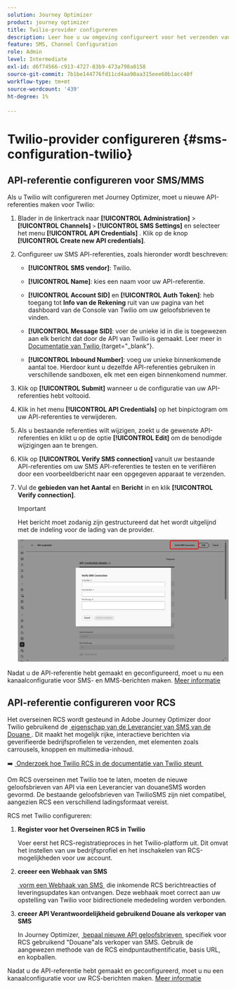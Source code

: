 ```yaml
---
solution: Journey Optimizer
product: journey optimizer
title: Twilio-provider configureren
description: Leer hoe u uw omgeving configureert voor het verzenden van tekstberichten met Journey Optimizer met Twilio
feature: SMS, Channel Configuration
role: Admin
level: Intermediate
exl-id: d6f74566-c913-4727-83b9-473a798a0158
source-git-commit: 7b1be144776fd11cd4aa90aa315eee60b1acc40f
workflow-type: tm+mt
source-wordcount: '439'
ht-degree: 1%

---
```


# Twilio-provider configureren {#sms-configuration-twilio}

## API-referentie configureren voor SMS/MMS

Als u Twilio wilt configureren met Journey Optimizer, moet u nieuwe API-referenties maken voor Twilio:

1. Blader in de linkertrack naar **[!UICONTROL Administration]** > **[!UICONTROL Channels]** `>` **[!UICONTROL SMS Settings]** en selecteer het menu **[!UICONTROL API Credentials]** . Klik op de knop **[!UICONTROL Create new API credentials]**.

1. Configureer uw SMS API-referenties, zoals hieronder wordt beschreven:

   * **[!UICONTROL SMS vendor]**: Twilio.

   * **[!UICONTROL Name]**: kies een naam voor uw API-referentie.

   * **[!UICONTROL Account SID]** en **[!UICONTROL Auth Token]**: heb toegang tot **Info van de Rekening** ruit van uw pagina van het dashboard van de Console van Twilio om uw geloofsbrieven te vinden.

   * **[!UICONTROL Message SID]**: voer de unieke id in die is toegewezen aan elk bericht dat door de API van Twilio is gemaakt. Leer meer in [&#x200B; Documentatie van Twilio &#x200B;](https://support.twilio.com/hc/en-us/articles/223134387-What-is-a-Message-SID-){target="_blank"}.

   * **[!UICONTROL Inbound Number]**: voeg uw unieke binnenkomende aantal toe. Hierdoor kunt u dezelfde API-referenties gebruiken in verschillende sandboxen, elk met een eigen binnenkomend nummer.

1. Klik op **[!UICONTROL Submit]** wanneer u de configuratie van uw API-referenties hebt voltooid.

1. Klik in het menu **[!UICONTROL API Credentials]** op het binpictogram om uw API-referenties te verwijderen.

1. Als u bestaande referenties wilt wijzigen, zoekt u de gewenste API-referenties en klikt u op de optie **[!UICONTROL Edit]** om de benodigde wijzigingen aan te brengen.

1. Klik op **[!UICONTROL Verify SMS connection]** vanuit uw bestaande API-referenties om uw SMS API-referenties te testen en te verifiëren door een voorbeeldbericht naar een opgegeven apparaat te verzenden.

1. Vul de **gebieden van het Aantal** en **Bericht** in en klik **[!UICONTROL Verify connection]**.

   >[!IMPORTANT]
   >
   >Het bericht moet zodanig zijn gestructureerd dat het wordt uitgelijnd met de indeling voor de lading van de provider.

   ![](assets/verify-connection.png)

Nadat u de API-referentie hebt gemaakt en geconfigureerd, moet u nu een kanaalconfiguratie voor SMS- en MMS-berichten maken. [Meer informatie](sms-configuration-surface.md)

## API-referentie configureren voor RCS

Het overseinen RCS wordt gesteund in Adobe Journey Optimizer door Twilio gebruikend de [&#x200B; eigenschap van de Leverancier van SMS van de Douane &#x200B;](sms-configuration-custom.md). Dit maakt het mogelijk rijke, interactieve berichten via geverifieerde bedrijfsprofielen te verzenden, met elementen zoals carrousels, knoppen en multimedia-inhoud.

➡️ [&#x200B; Onderzoek hoe Twilio RCS in de documentatie van Twilio steunt &#x200B;](https://www.twilio.com/docs/rcs)

Om RCS overseinen met Twilio toe te laten, moeten de nieuwe geloofsbrieven van API via een Leverancier van douaneSMS worden gevormd. De bestaande geloofsbrieven van TwilioSMS zijn niet compatibel, aangezien RCS een verschillend ladingsformaat vereist.

RCS met Twilio configureren:

1. **Register voor het Overseinen RCS in Twilio**

   Voer eerst het RCS-registratieproces in het Twilio-platform uit. Dit omvat het instellen van uw bedrijfsprofiel en het inschakelen van RCS-mogelijkheden voor uw account.

1. **creeer een Webhaak van SMS**

   [&#x200B; vorm een Webhaak van SMS &#x200B;](sms-configuration-custom.md#webhook) die inkomende RCS berichtreacties of leveringsupdates kan ontvangen. Deze webhaak moet correct aan uw opstelling van Twilio voor bidirectionele mededeling worden verbonden.

1. **creeer API Verantwoordelijkheid gebruikend Douane als verkoper van SMS**

   In Journey Optimizer, [&#x200B; bepaal nieuwe API geloofsbrieven &#x200B;](sms-configuration-custom.md#api-credential) specifiek voor RCS gebruikend &quot;Douane&quot;als verkoper van SMS. Gebruik de aangewezen methode van de RCS eindpuntauthentificatie, basis URL, en kopballen.

Nadat u de API-referentie hebt gemaakt en geconfigureerd, moet u nu een kanaalconfiguratie voor uw RCS-berichten maken. [Meer informatie](sms-configuration-surface.md)







